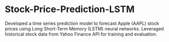 # Stock-Price-Prediction-LSTM
Developed a time series prediction model to forecast Apple (AAPL) stock prices using Long Short-Term Memory (LSTM) neural networks. Leveraged historical stock data from Yahoo Finance API for training and evaluation.
